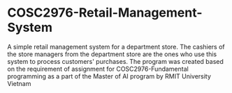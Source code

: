 # COSC2976-Retail-Management-System
A simple retail management system for a department store. The cashiers of the store managers from the department store are the ones who use this system to process customers' purchases. The program was created based on the requirement of assignment for COSC2976-Fundamental programming as a part of the Master of AI program by RMIT University Vietnam
